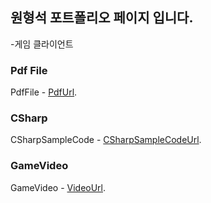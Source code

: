 ## 원형석 포트폴리오 페이지 입니다.
-게임 클라이언트

### Pdf File
PdfFile - [PdfUrl](https://github.com/WonHyeongSeok/PortfolioPdf/blob/master/%EC%9B%90%ED%98%95%EC%84%9D(Client)%20-%20%ED%8F%AC%ED%8A%B8%ED%8F%B4%EB%A6%AC%EC%98%A4.pdf).

### CSharp
CSharpSampleCode - [CSharpSampleCodeUrl](https://github.com/WonHyeongSeok/CSharp/tree/master/CShapSampleCode).


### GameVideo
GameVideo - [VideoUrl](https://www.youtube.com/watch?v=l8vch2xXzP8).

